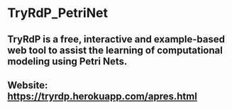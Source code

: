 # TryRdP_PetriNet

##  TryRdP is a  free,  interactive  and  example-based  web  tool  to  assist  the  learning  of computational  modeling  using  Petri  Nets.

## Website: https://tryrdp.herokuapp.com/apres.html
